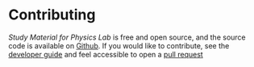 # Contributing
*Study Material for Physics Lab* is free and open source, and the source code is available on [Github][book].
If you would like to contribute, see the [developer guide][dev] and feel accessible to open a [pull request][pull]

[book]: https://github.com/sanatanhalder/phylab/tree/main/src
[pull]: https://github.com/sanatanhalder/phylab/pulls
[dev]: https://github.com/sanatanhalder/phylab/blob/main/CONTRIBUTING.md



